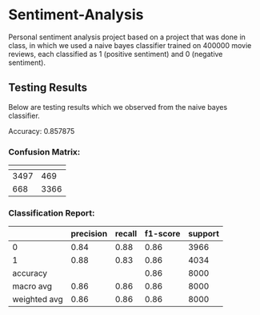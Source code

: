 # Sentiment-Analysis
Personal sentiment analysis project based on a project that was done in class, in which we used a naive bayes classifier trained on 400000 movie reviews, each classified as 1 (positive sentiment) and 0 (negative sentiment).

## Testing Results
Below are testing results which we observed from the naive bayes classifier.

Accuracy: 0.857875

### Confusion Matrix: 
| <!-- -->    | <!-- -->    |
|-------------|-------------|
| 3497 |  469 |
|  668 | 3366 |

### Classification Report:
|            |   precision  |  recall | f1-score  | support |
| ---------- | ------------ | ------- | --------- | ------- |
|          0 |      0.84    |  0.88   |   0.86    |  3966   |
|          1 |      0.88    |  0.83   |   0.86    |  4034   |
|   accuracy |              |         |   0.86    |  8000   |
|  macro avg |      0.86    |  0.86   |   0.86    |  8000   |
| weighted avg |      0.86  |    0.86 |     0.86  |  8000   |
